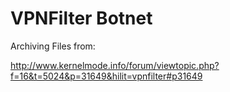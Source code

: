 # VPNFilter Botnet

Archiving Files from:

http://www.kernelmode.info/forum/viewtopic.php?f=16&t=5024&p=31649&hilit=vpnfilter#p31649
